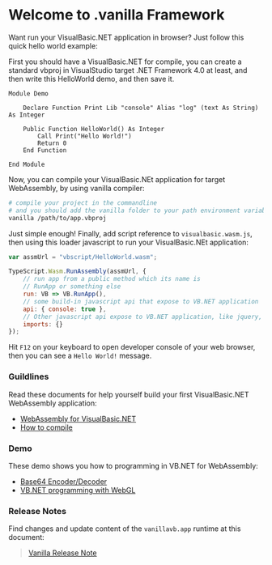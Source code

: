 # Welcome to .vanilla Framework

Want run your VisualBasic.NET application in browser? Just follow this quick hello world example:

First you should have a VisualBasic.NET for compile, you can create a standard vbproj in VisualStudio target .NET Framework 4.0 at least, and then write this HelloWorld demo, and then save it. 

```vbnet
Module Demo

    Declare Function Print Lib "console" Alias "log" (text As String) As Integer

    Public Function HelloWorld() As Integer 
        Call Print("Hello World!")
        Return 0
    End Function

End Module
```

Now, you can compile your VisualBasic.NEt application for target WebAssembly, by using vanilla compiler:

```bash
# compile your project in the commandline
# and you should add the vanilla folder to your path environment variables.
vanilla /path/to/app.vbproj
```

Just simple enough! Finally, add script reference to ``visualbasic.wasm.js``, then using this loader javascript to run your VisualBasic.NEt application:

```javascript
var assmUrl = "vbscript/HelloWorld.wasm";

TypeScript.Wasm.RunAssembly(assmUrl, {
    // run app from a public method which its name is
    // RunApp or something else
    run: VB => VB.RunApp(),
    // some build-in javascript api that expose to VB.NET application
    api: { console: true },
    // Other javascript api expose to VB.NET application, like jquery, bootstrap, etc
    imports: {}
});
```

Hit ``F12`` on your keyboard to open developer console of your web browser, then you can see a ``Hello World!`` message. 

### Guildlines

Read these documents for help yourself build your first VisualBasic.NET WebAssembly application:

+ [WebAssembly for VisualBasic.NET](/#webassembly)
+ [How to compile](/#use_compiler)

### Demo

These demo shows you how to programming in VB.NET for WebAssembly:

+ [Base64 Encoder/Decoder](/vbscripts/base64.html)
+ [VB.NET programming with WebGL](/vbscripts/webgl.html)

### Release Notes

Find changes and update content of the ``vanillavb.app`` runtime at this document:

> [Vanilla Release Note](/#release_notes)